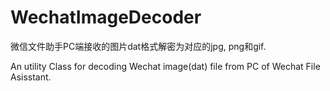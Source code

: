 # WechatImageDecoder
微信文件助手PC端接收的图片dat格式解密为对应的jpg, png和gif.

An utility Class for decoding Wechat image(dat) file from PC of Wechat File Asisstant.
